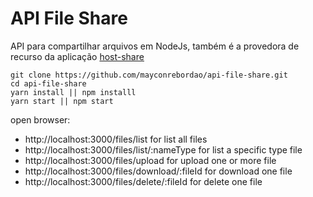 # API File Share
API para compartilhar arquivos em NodeJs, também é a provedora de recurso da aplicação [host-share](https://github.com/mayconrebordao/host-share)

```shel
git clone https://github.com/mayconrebordao/api-file-share.git
cd api-file-share
yarn install || npm installl
yarn start || npm start
```
open browser:
- http://localhost:3000/files/list for list all files
- http://localhost:3000/files/list/:nameType for list a specific type file
- http://localhost:3000/files/upload for upload one or more file
- http://localhost:3000/files/download/:fileId for download one file
- http://localhost:3000/files/delete/:fileId for delete one file
